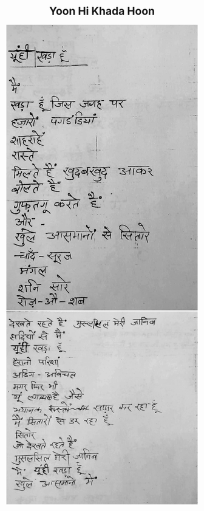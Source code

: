<center>
<h1>Yoon Hi Khada Hoon</h1>


![](./49_yoonhiKhadaHoon.jpg)
![](./50_yoonhiKhadaHoon.jpg)

</center>
